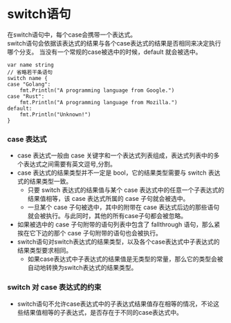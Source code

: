 # switch语句

在switch语句中，每个case会携带一个表达式。  
switch语句会依据该表达式的结果与各个case表达式的结果是否相同来决定执行哪个分支。
当没有一个常规的case被选中的时候，default 就会被选中。
```
var name string
// 省略若干条语句
switch name {
case "Golang":
    fmt.Println("A programming language from Google.")
case "Rust":
    fmt.Println("A programming language from Mozilla.")
default:
    fmt.Println("Unknown!")
}  
```



### case 表达式
* case 表达式一般由 case 关键字和一个表达式列表组成，表达式列表中的多个表达式之间需要有英文逗号,分割。
* case 表达式的结果类型并不一定是 bool，它的结果类型需要与 switch 表达式的结果类型一致。
    * 只要 switch 表达式的结果值与某个 case 表达式中的任意一个子表达式的结果值相等，该 case 表达式所属的 case 子句就会被选中。
    * 一旦某个 case 子句被选中，其中的附带在 case 表达式后边的那些语句就会被执行。与此同时，其他的所有case子句都会被忽略。
* 如果被选中的 case 子句附带的语句列表中包含了 fallthrough 语句，那么紧挨在它下边的那个 case 子句附带的语句也会被执行。
* switch语句对switch表达式的结果类型，以及各个case表达式中子表达式的结果类型要求相同。
    * 如果case表达式中子表达式的结果值是无类型的常量，那么它的类型会被自动地转换为switch表达式的结果类型。



### switch 对 case 表达式的约束
* switch语句不允许case表达式中的子表达式结果值存在相等的情况，不论这些结果值相等的子表达式，是否存在于不同的case表达式中。


























